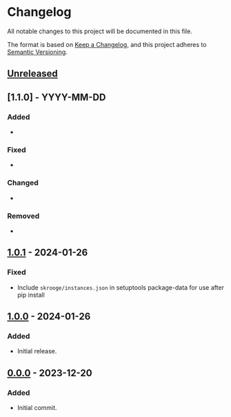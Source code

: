 # Changelog

All notable changes to this project will be documented in this file.

The format is based on [Keep a Changelog](https://keepachangelog.com/en/1.0.0/),
and this project adheres to [Semantic Versioning](https://semver.org/spec/v2.0.0.html).

## [Unreleased]

## [1.1.0] - YYYY-MM-DD

### Added

-

### Fixed

-

### Changed

-

### Removed

-

## [1.0.1] - 2024-01-26

### Fixed

- Include `skrooge/instances.json` in setuptools package-data for use after pip install

## [1.0.0] - 2024-01-26

### Added

- Initial release.

## [0.0.0] - 2023-12-20

### Added

- Initial commit.

[unreleased]: https://github.com/getsentry/skrooge/compare/1.0.0...HEAD
[1.0.1]: https://github.com/getsentry/skrooge/compare/1.0.0...1.0.1
[1.0.0]: https://github.com/getsentry/skrooge/compare/0.0.0...1.0.0
[0.0.0]: https://github.com/getsentry/skrooge/releases/tag/0.0.0
